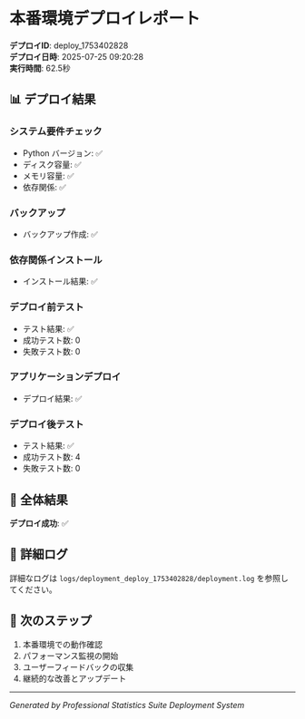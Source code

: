 # 本番環境デプロイレポート

**デプロイID**: deploy_1753402828  
**デプロイ日時**: 2025-07-25 09:20:28  
**実行時間**: 62.5秒

## 📊 デプロイ結果

### システム要件チェック
- Python バージョン: ✅
- ディスク容量: ✅
- メモリ容量: ✅
- 依存関係: ✅

### バックアップ
- バックアップ作成: ✅

### 依存関係インストール
- インストール結果: ✅

### デプロイ前テスト
- テスト結果: ✅
- 成功テスト数: 0
- 失敗テスト数: 0

### アプリケーションデプロイ
- デプロイ結果: ✅

### デプロイ後テスト
- テスト結果: ✅
- 成功テスト数: 4
- 失敗テスト数: 0

## 🎯 全体結果

**デプロイ成功**: ✅

## 📝 詳細ログ

詳細なログは `logs/deployment_deploy_1753402828/deployment.log` を参照してください。

## 🔧 次のステップ

1. 本番環境での動作確認
2. パフォーマンス監視の開始
3. ユーザーフィードバックの収集
4. 継続的な改善とアップデート

---
*Generated by Professional Statistics Suite Deployment System*
